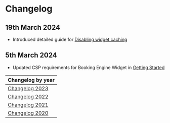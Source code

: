# Changelog

## 19th March 2024
* Introduced detailed guide for [Disabling widget caching](../booking-engine-widget/use-cases/disable-widget-caching.md)

## 5th March 2024
* Updated CSP requirements for Booking Engine Widget in [Getting Started](../booking-engine-widget/getting-started.md#content-security-policy)

| Changelog by year |
| :-- |
| [Changelog 2023](changelog2023.md) |
| [Changelog 2022](changelog2022.md) |
| [Changelog 2021](changelog2021.md) |
| [Changelog 2020](changelog2020.md) |
